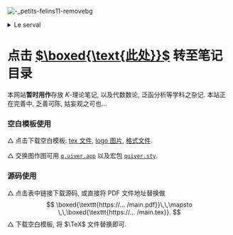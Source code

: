![-_petits-felins11-removebg](C:\Users\czhan\Downloads\-_petits-felins11-removebg.png)

<details>
    <summary>Le serval</summary>
    <p>Le serval est unique en son genre. Littéralement, puisqu'il s'agit de la seule espèce du genre Leptailurus. Il foule le sol de plusieurs pays d'Afrique. Le serval s'élance sur 85 à 112 cm -- sans la queue --, pour 9 à 16 kg dans le cas des femelles, et 12 à 26 kg pour les mâles. La longueur de ses membres, notamment de ses pattes et de son cou, lui permettraient de voir au-dessus des hautes herbes de la savane : il vit principalement dans des savanes humides.</p>
    <p>En moyenne, ce félin vit une vingtaine d'années. La plupart du temps, il est tacheté, mais il arrive qu'il arbore un pelage noir ou blanc. Noir, s'il est atteint de mélanisme. Blanc, s'il est touché par le leucistisme, qui se différencie de l'albinisme par une pigmentation normale des yeux.</p>
	<p>Carnivore, il chasse à 90 % des proies de moins de 200 grammes qu'il dévore en entier. Lorsqu'il attrape un animal plus gros, il se contente de la viande et des os, laissant le reste aux charognards. Il est capable de sauter de trois mètres en hauteur et de six mètres en longueur, ce qui lui permet, entre autre, de saisir un oiseau en vol.</p>
    <p><a href="https://cdn.futura-sciences.com/cdn-cgi/image/width=1920,quality=60,format=auto/sources/images/diaporama/2144_-_Petits_felins_/-%20petits-felins11.jpg">Image sourse.</a></p>
</details>

# 点击 [$\boxed{\text{此处}}$](https://czhang271828.github.io/z/table.html) 转至笔记目录

本网站**暂时用作**存放 $K$-理论笔记, 以及代数数论, 泛函分析等学科之杂记. 
本站正在完善中, 乏善可陈, 姑妄观之可也...

### 空白模板使用

  $\triangle$ 点击下载空白模板: [tex 文件](https://czhang271828.github.io/z/K-notes/AA%E7%A9%BA%E7%99%BD%E6%A8%A1%E6%9D%BF/main.tex), [logo 图片](https://czhang271828.github.io/z/K-notes/AA%E7%A9%BA%E7%99%BD%E6%A8%A1%E6%9D%BF/logo.png), [格式文件](https://czhang271828.github.io/z/K-notes/AA%E7%A9%BA%E7%99%BD%E6%A8%A1%E6%9D%BF/MainStyle.cls). 

  $\triangle$ 交换图作图可用 [$\texttt{q.uiver.app}$](https://q.uiver.app/) 以及宏包 [$\texttt{quiver.sty}$](https://raw.githubusercontent.com/varkor/quiver/master/src/quiver.sty).

### 源码使用

  $\triangle$ 点击表中链接下载源码, 或直接将 PDF 文件地址替换做
$$
\boxed{\texttt{https://... /main.pdf}}\,\,\mapsto \,\,\boxed{\texttt{https://... /main.tex}}.
$$
  $\triangle$ 下载空白模板, 将 $\TeX$ 文件替换即可. 





